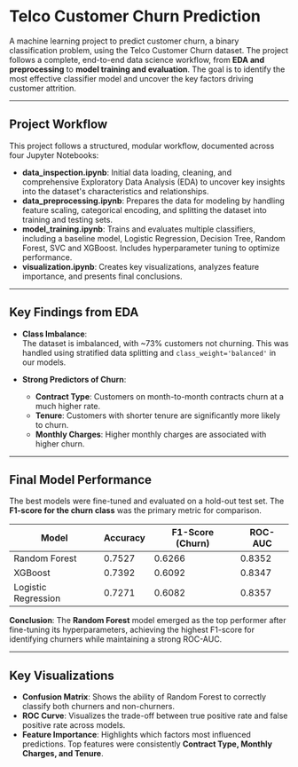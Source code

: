 # Telco Customer Churn Prediction

A machine learning project to predict customer churn, a binary classification problem, using the Telco Customer Churn dataset. The project follows a complete, end-to-end data science workflow, from **EDA and preprocessing** to **model training and evaluation**. The goal is to identify the most effective classifier model and uncover the key factors driving customer attrition.

---

## Project Workflow

This project follows a structured, modular workflow, documented across four Jupyter Notebooks:

- **data_inspection.ipynb**: Initial data loading, cleaning, and comprehensive Exploratory Data Analysis (EDA) to uncover key insights into the dataset's characteristics and relationships.  
- **data_preprocessing.ipynb**: Prepares the data for modeling by handling feature scaling, categorical encoding, and splitting the dataset into training and testing sets.  
- **model_training.ipynb**: Trains and evaluates multiple classifiers, including a baseline model, Logistic Regression, Decision Tree, Random Forest, SVC and XGBoost. Includes hyperparameter tuning to optimize performance.  
- **visualization.ipynb**: Creates key visualizations, analyzes feature importance, and presents final conclusions.  

---

## Key Findings from EDA

- **Class Imbalance**:  
  The dataset is imbalanced, with ~73% customers not churning. This was handled using stratified data splitting and `class_weight='balanced'` in our models.  

- **Strong Predictors of Churn**:  
  - **Contract Type**: Customers on month-to-month contracts churn at a much higher rate.  
  - **Tenure**: Customers with shorter tenure are significantly more likely to churn.  
  - **Monthly Charges**: Higher monthly charges are associated with higher churn.  

---

## Final Model Performance

The best models were fine-tuned and evaluated on a hold-out test set. The **F1-score for the churn class** was the primary metric for comparison.

| Model                        | Accuracy | F1-Score (Churn) | ROC-AUC |
|------------------------------|----------|------------------|---------|
| Random Forest                | 0.7527   | 0.6266           | 0.8352  |
| XGBoost                      | 0.7392   | 0.6092           | 0.8347  |
| Logistic Regression          | 0.7271   | 0.6082           | 0.8357  |

**Conclusion**: The **Random Forest** model emerged as the top performer after fine-tuning its hyperparameters, achieving the highest F1-score for identifying churners while maintaining a strong ROC-AUC.

---

## Key Visualizations

- **Confusion Matrix**: Shows the ability of Random Forest to correctly classify both churners and non-churners.  
- **ROC Curve**: Visualizes the trade-off between true positive rate and false positive rate across models.  
- **Feature Importance**: Highlights which factors most influenced predictions. Top features were consistently **Contract Type, Monthly Charges, and Tenure**.  
